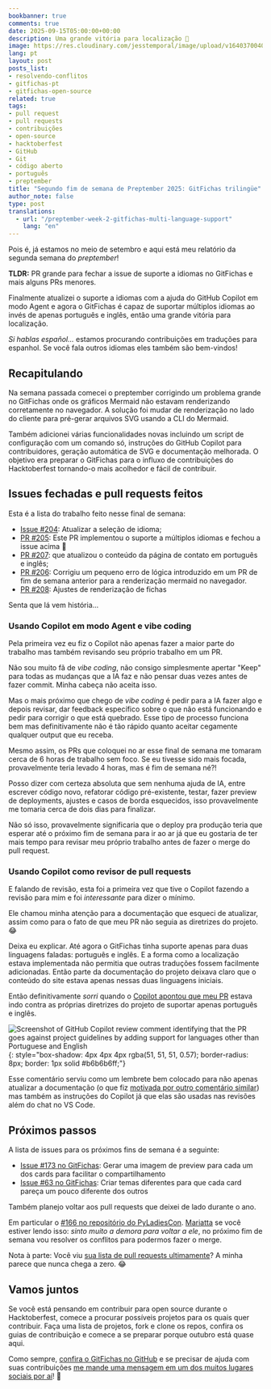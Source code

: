 ```yaml
---
bookbanner: true
comments: true
date: 2025-09-15T05:00:00+00:00
description: Uma grande vitória para localização 🚀
image: https://res.cloudinary.com/jesstemporal/image/upload/v1640370040/covers/variados_aanizj.png
lang: pt
layout: post
posts_list:
- resolvendo-conflitos
- gitfichas-pt
- gitfichas-open-source
related: true
tags:
- pull request
- pull requests
- contribuições
- open-source
- hacktoberfest
- GitHub
- Git
- código aberto
- português
- preptember
title: "Segundo fim de semana de Preptember 2025: GitFichas trilingüe"
author_note: false
type: post
translations:
  - url: "/preptember-week-2-gitfichas-multi-language-support"
    lang: "en"
---
```


Pois é, já estamos no meio de setembro e aqui está meu relatório da segunda semana do _preptember_! 

**TLDR:** PR grande para fechar a issue de suporte a idiomas no GitFichas e mais alguns PRs menores.

Finalmente atualizei o suporte a idiomas com a ajuda do GitHub Copilot em modo Agent e agora o GitFichas é capaz de suportar múltiplos idiomas ao invés de apenas português e inglês, então uma grande vitória para localização.

_Si hablas español..._ estamos procurando contribuições em traduções para espanhol. Se você fala outros idiomas eles também são bem-vindos!

## Recapitulando

Na semana passada comecei o preptember corrigindo um problema grande no GitFichas onde os gráficos Mermaid não estavam renderizando corretamente no navegador. A solução foi mudar de renderização no lado do cliente para pré-gerar arquivos SVG usando a CLI do Mermaid.

Também adicionei várias funcionalidades novas incluindo um script de configuração com um comando só, instruções do GitHub Copilot para contribuidores, geração automática de SVG e documentação melhorada. O objetivo era preparar o GitFichas para o influxo de contribuições do Hacktoberfest tornando-o mais acolhedor e fácil de contribuir.

## Issues fechadas e pull requests feitos

Esta é a lista do trabalho feito nesse final de semana:

- [Issue #204](https://github.com/jtemporal/gitfichas/issues/204): Atualizar a seleção de idioma;
- [PR #205](https://github.com/jtemporal/gitfichas/pull/205): Este PR implementou o suporte a múltiplos idiomas e fechou a issue acima 🎉
- [PR #207](https://github.com/jtemporal/gitfichas/pull/207): que atualizou o conteúdo da página de contato em português e inglês;
- [PR #206](https://github.com/jtemporal/gitfichas/pull/206): Corrigiu um pequeno erro de lógica introduzido em um PR de fim de semana anterior para a renderização mermaid no navegador.
- [PR #208](https://github.com/jtemporal/gitfichas/pull/208): Ajustes de renderização de fichas

Senta que lá vem história...

### Usando Copilot em modo Agent e vibe coding

Pela primeira vez eu fiz o Copilot não apenas fazer a maior parte do trabalho mas também revisando seu próprio trabalho em um PR.

Não sou muito fã de _vibe coding_, não consigo simplesmente apertar "Keep" para todas as mudanças que a IA faz e não pensar duas vezes antes de fazer commit. Minha cabeça não aceita isso.

Mas o mais próximo que chego de _vibe coding_ é pedir para a IA fazer algo e depois revisar, dar feedback específico sobre o que não está funcionando e pedir para corrigir o que está quebrado. Esse tipo de processo funciona bem mas definitivamente não é tão rápido quanto aceitar cegamente qualquer output que eu receba.

Mesmo assim, os PRs que coloquei no ar esse final de semana me tomaram cerca de 6 horas de trabalho sem foco. Se eu tivesse sido mais focada, provavelmente teria levado 4 horas, mas é fim de semana né?!

Posso dizer com certeza absoluta que sem nenhuma ajuda de IA, entre escrever código novo, refatorar código pré-existente, testar, fazer preview de deployments, ajustes e casos de borda esquecidos, isso provavelmente me tomaria cerca de dois dias para finalizar.

Não só isso, provavelmente significaria que o deploy pra produção teria que esperar até o próximo fim de semana para ir ao ar já que eu gostaria de ter mais tempo para revisar meu próprio trabalho antes de fazer o merge do pull request.

### Usando Copilot como revisor de pull requests

E falando de revisão, esta foi a primeira vez que tive o Copilot fazendo a revisão para mim e foi _interessante_ para dizer o mínimo.

Ele chamou minha atenção para a documentação que esqueci de atualizar, assim como para o fato de que meu PR não seguia as diretrizes do projeto. 😂

Deixa eu explicar. Até agora o GitFichas tinha suporte apenas para duas linguagens faladas: português e inglês. E a forma como a localização estava implementada não permitia que outras traduções fossem facilmente adicionadas. Então parte da documentação do projeto deixava claro que o conteúdo do site estava apenas nessas duas linguagens iniciais.

Então definitivamente _sorri_ quando o [Copilot apontou que meu PR](https://github.com/jtemporal/gitfichas/pull/205#discussion_r2347005159) estava indo contra as próprias diretrizes do projeto de suportar apenas português e inglês.

![Screenshot of GitHub Copilot review comment identifying that the PR goes against project guidelines by adding support for languages other than Portuguese and English](https://res.cloudinary.com/jesstemporal/image/upload/v1757816734/copilot-review-identifies-pr-going-against-the-projects-guidelines_x0vmbw.png){: style="box-shadow: 4px 4px 4px rgba(51, 51, 51, 0.57); border-radius: 8px; border: 1px solid #b6b6b6ff;"}

Esse comentário serviu como um lembrete bem colocado para não apenas atualizar a documentação (o que fiz [motivada por outro comentário similar](https://github.com/jtemporal/gitfichas/pull/205#discussion_r2347005149)) mas também as instruções do Copilot já que elas são usadas nas revisões além do chat no VS Code.

## Próximos passos

A lista de issues para os próximos fins de semana é a seguinte:

- [Issue #173 no GitFichas](https://github.com/jtemporal/gitfichas/issues/173): Gerar uma imagem de preview para cada um dos cards para facilitar o compartilhamento
- [Issue #63 no GitFichas](https://github.com/jtemporal/gitfichas/issues/63): Criar temas diferentes para que cada card pareça um pouco diferente dos outros

Também planejo voltar aos pull requests que deixei de lado durante o ano.

Em particular o [#166 no repositório do PyLadiesCon](https://github.com/pyladies/pyladiescon-portal). [Mariatta](https://mariatta.ca/) se você estiver lendo isso: _sinto muito a demora para voltar a ele_, no próximo fim de semana vou resolver os conflitos para podermos fazer o merge.

Nota à parte: Você viu [sua lista de pull requests ultimamente](https://github.com/pulls)? A minha parece que nunca chega a zero. 😂

## Vamos juntos

Se você está pensando em contribuir para open source durante o Hacktoberfest, comece a procurar possíveis projetos para os quais quer contribuir. Faça uma lista de projetos, fork e clone os repos, confira os guias de contribuição e comece a se preparar porque outubro está quase aqui.

Como sempre, [confira o GitFichas no GitHub](https://github.com/jtemporal/gitfichas) e se precisar de ajuda com suas contribuições [me mande uma mensagem em um dos muitos lugares sociais por aí](http://jtemporal.com/sociais/)! 🎉